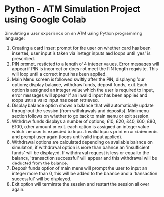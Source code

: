 # Python - ATM Simulation Project using Google Colab


Simulating a user experience on an ATM using Python programming language:

1. Creating a card insert prompt for the user on whether card has been inserted, user input is taken via inetegr inputs and loops until 'yes' is prescribed.
2. PIN prompt, resticted to a length of 4 integer values. Error messages will appear if PIN is incorrect or does not meet the PIN length requisite. This will loop until a correct input has been applied.
3. Main Menu screen is followed swiftly after the PIN, displayng four options; display balance, withdraw funds, deposit funds, exit. Each option is assigned an integer value which the user is required to input, error messages will appear if an invalid input has been applied and loops until a valid input has been retrieved.
4. Display balance option shows a balance that will automatically update throughout the session (from withdrawals and deposits). Mini menu section follows on whether to go back to main menu or exit session.
5. Withdraw funds displays a number of options; £10, £20, £40, £60, £80, £100, other amount or exit. each option is assigned an integer value which the user is expected to input. Invalid inputs print error statements and prompt user again (loops until valid input applied).
6. Withdrawal options are calculated depending on available balance on simulation, if withdrawal option is more than balance an 'insufficient funds' will be displayed. If withdrawal request is less or equal to the balance, 'transaction successful' will appear and this withdrawal will be deducted from the balance.
7. Deposit funds option of main menu will prompt the user to input an integer more than 0, this will be added to the balance and a 'transaction successful' will be displayed.
8. Exit option will terminate the session and restart the session all over again. 
